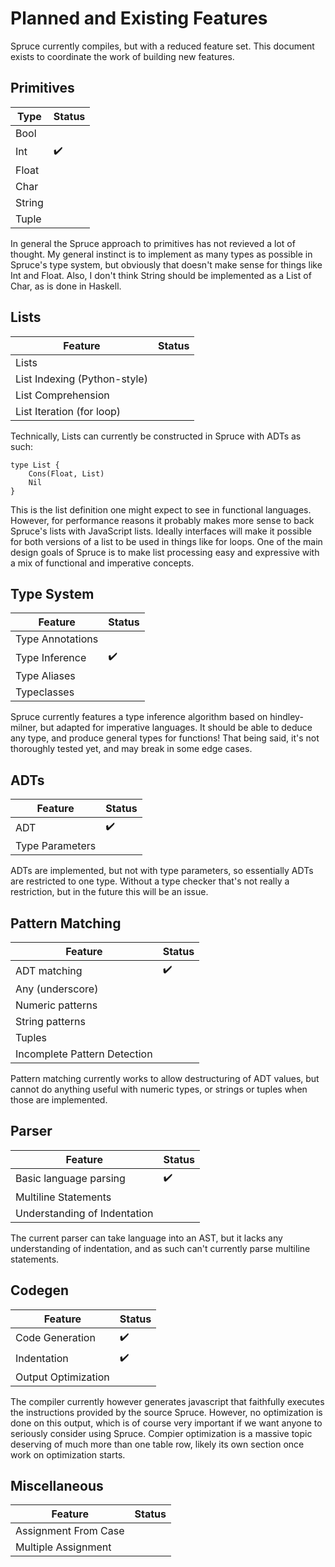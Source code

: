 # Planned and Existing Features

Spruce currently compiles, but with a reduced feature set. This document
exists to coordinate the work of building new features.

## Primitives

| Type | Status |
|------|--------|
| Bool | |
| Int | :heavy_check_mark: |
| Float| |
| Char | |
| String | |
| Tuple | |

In general the Spruce approach to primitives has not revieved a lot of
thought. My general instinct is to implement as many types as possible in
Spruce's type system, but obviously that doesn't make sense for things like
Int and Float. Also, I don't think String should be implemented as a List of
Char, as is done in Haskell.

## Lists

| Feature | Status |
|---------|--------|
| Lists | |
| List Indexing (Python-style) | |
| List Comprehension | |
| List Iteration (for loop) | |

Technically, Lists can currently be constructed in Spruce with ADTs as such:

```
type List {
    Cons(Float, List)
    Nil
}
```

This is the list definition one might expect to see in functional languages.
However, for performance reasons it probably makes more sense to back Spruce's
lists with JavaScript lists. Ideally interfaces will make it possible for both
versions of a list to be used in things like for loops. One of the main design
goals of Spruce is to make list processing easy and expressive with a mix of
functional and imperative concepts.

## Type System

| Feature | Status |
|---------|--------|
| Type Annotations | |
| Type Inference | :heavy_check_mark: |
| Type Aliases | |
| Typeclasses | |

Spruce currently features a type inference algorithm based on hindley-milner,
but adapted for imperative languages. It should be able to deduce any type,
and produce general types for functions! That being said, it's not thoroughly
tested yet, and may break in some edge cases.

## ADTs

| Feature | Status |
|---------|--------|
| ADT | :heavy_check_mark: |
| Type Parameters | |

ADTs are implemented, but not with type parameters, so essentially ADTs are
restricted to one type. Without a type checker that's not really a
restriction, but in the future this will be an issue.

## Pattern Matching

| Feature | Status |
|---------|--------|
| ADT matching | :heavy_check_mark: |
| Any (underscore) | |
| Numeric patterns | |
| String patterns | |
| Tuples | |
| Incomplete Pattern Detection | |

Pattern matching currently works to allow destructuring of ADT values, but
cannot do anything useful with numeric types, or strings or tuples when those
are implemented.

## Parser

| Feature | Status |
|---------|--------|
| Basic language parsing | :heavy_check_mark: |
| Multiline Statements | |
| Understanding of Indentation | |

The current parser can take language into an AST, but it lacks any
understanding of indentation, and as such can't currently parse multiline
statements.

## Codegen

| Feature | Status |
|---------|--------|
| Code Generation | :heavy_check_mark: |
| Indentation | :heavy_check_mark: |
| Output Optimization | |

The compiler currently however generates javascript that faithfully executes
the instructions provided by the source Spruce. However, no optimization is
done on this output, which is of course very important if we want anyone to
seriously consider using Spruce. Compier optimization is a massive topic
deserving of much more than one table row, likely its own section once work on
optimization starts.

## Miscellaneous

| Feature | Status |
|---------|--------|
| Assignment From Case | |
| Multiple Assignment| |
